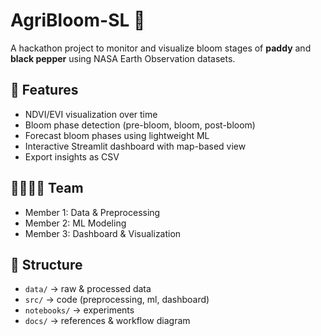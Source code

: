 # AgriBloom-SL 🌱
A hackathon project to monitor and visualize bloom stages of **paddy** and **black pepper** using NASA Earth Observation datasets.

## 🚀 Features
- NDVI/EVI visualization over time
- Bloom phase detection (pre-bloom, bloom, post-bloom)
- Forecast bloom phases using lightweight ML
- Interactive Streamlit dashboard with map-based view
- Export insights as CSV

## 👨‍👩‍👧‍👦 Team
- Member 1: Data & Preprocessing
- Member 2: ML Modeling
- Member 3: Dashboard & Visualization

## 📂 Structure
- `data/` → raw & processed data
- `src/` → code (preprocessing, ml, dashboard)
- `notebooks/` → experiments
- `docs/` → references & workflow diagram
